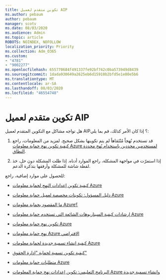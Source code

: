 ```yaml
---
title: تكوين متقدم لعميل AIP
ms.author: pebaum
author: pebaum
manager: scotv
ms.date: 08/03/2020
ms.audience: Admin
ms.topic: article
ROBOTS: NOINDEX, NOFOLLOW
localization_priority: Priority
ms.collection: Adm_O365
ms.custom:
- "4781"
- "9002277"
ms.openlocfilehash: 655770684f491337fe92bf742c0ba573949d8439
ms.sourcegitcommit: 1dada930649a2625eb6d15910b2bfd5e1e00e5b6
ms.translationtype: MT
ms.contentlocale: ar-SA
ms.lasthandoff: 08/03/2020
ms.locfileid: "46554748"
---
```

# <a name="aip-client-advanced-configuration"></a>تكوين متقدم لعميل AIP

هل تواجه مشاكل مع التكوين المتقدم لعميل AIP؟ إذا كان الأمر كذلك، قم بما يلي:

1. قد تستخدم نُهجاً مُنْتَمَاهاً لم يتم تكوينها بشكل صحيح. لمزيد من المعلومات، راجع [كيفية تكوين نهج حماية معلومات Azure لمستخدمين محددين باستخدام نُهج محددة النطاق](https://docs.microsoft.com/azure/information-protection/configure-policy-scope).

2. إذا استمرّت في مواجهة المشكلة، راجع الموارد أدناه. إذا ظلت المشكلة دون حل، خذ لقطة شاشة للمشكلة وأرفقها بتذكرة الدعم.

للحصول على موارد إضافية، راجع:

- [كيفية تكوين إعدادات النهج لحماية معلومات Azure](https://docs.microsoft.com/azure/information-protection/configure-policy-settings)  
    
- [دليل المسؤول: تكوينات مخصصة لعميل حماية معلومات Azure](https://docs.microsoft.com/azure/information-protection/rms-client/client-admin-guide-customizations)  
    
- [ما المقصود بحماية معلومات Azure؟](https://docs.microsoft.com/azure/information-protection/what-is-information-protection)  
    
- [إرشادات كيفية السيناريوهات الشائعة التي تستخدم حماية معلومات Azure](https://docs.microsoft.com/azure/information-protection/how-to-guides)  
    
- [تكوين نهج حماية معلومات Azure](https://docs.microsoft.com/azure/information-protection/deploy-use/configure-policy)  
    
- [نهج حماية معلومات Azure الافتراضي](https://docs.microsoft.com/azure/information-protection/deploy-use/configure-policy-default)  
    
- [كيفية إنشاء تسمية جديدة لحماية معلومات Azure](https://docs.microsoft.com/azure/information-protection/deploy-use/configure-policy-new-label)  
    
- [كيفية تكوين تسمية لحماية "إدارة الحقوق"](https://docs.microsoft.com/azure/information-protection/deploy-use/configure-policy-protection)  
    
- [متطلبات حماية معلومات Azure](https://docs.microsoft.com/azure/information-protection/get-started/requirements)

- [البرنامج التعليمي: تكوين إعدادات نهج حماية المعلومات Azure وإنشاء تسمية جديدة](https://docs.microsoft.com/azure/information-protection/get-started/infoprotect-quick-start-tutorial)